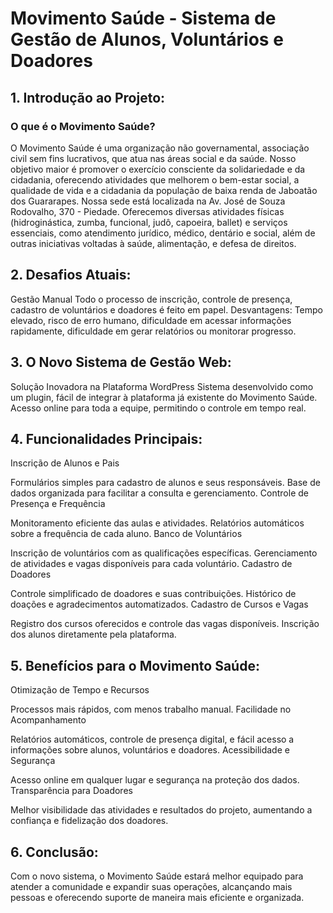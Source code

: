 # Movimento Saúde - Sistema de Gestão de Alunos, Voluntários e Doadores

## 1. Introdução ao Projeto:

### O que é o Movimento Saúde?
O Movimento Saúde é uma organização não governamental, associação civil sem fins lucrativos, que atua nas áreas social e da saúde. Nosso objetivo maior é promover o exercício consciente da solidariedade e da cidadania, oferecendo atividades que melhorem o bem-estar social, a qualidade de vida e a cidadania da população de baixa renda de Jaboatão dos Guararapes.
Nossa sede está localizada na Av. José de Souza Rodovalho, 370 - Piedade. Oferecemos diversas atividades físicas (hidroginástica, zumba, funcional, judô, capoeira, ballet) e serviços essenciais, como atendimento jurídico, médico, dentário e social, além de outras iniciativas voltadas à saúde, alimentação, e defesa de direitos.

## 2. Desafios Atuais:
Gestão Manual
Todo o processo de inscrição, controle de presença, cadastro de voluntários e doadores é feito em papel.
Desvantagens: Tempo elevado, risco de erro humano, dificuldade em acessar informações rapidamente, dificuldade em gerar relatórios ou monitorar progresso.

## 3. O Novo Sistema de Gestão Web:
Solução Inovadora na Plataforma WordPress
Sistema desenvolvido como um plugin, fácil de integrar à plataforma já existente do Movimento Saúde.
Acesso online para toda a equipe, permitindo o controle em tempo real.

## 4. Funcionalidades Principais:
Inscrição de Alunos e Pais

Formulários simples para cadastro de alunos e seus responsáveis.
Base de dados organizada para facilitar a consulta e gerenciamento.
Controle de Presença e Frequência

Monitoramento eficiente das aulas e atividades.
Relatórios automáticos sobre a frequência de cada aluno.
Banco de Voluntários

Inscrição de voluntários com as qualificações específicas.
Gerenciamento de atividades e vagas disponíveis para cada voluntário.
Cadastro de Doadores

Controle simplificado de doadores e suas contribuições.
Histórico de doações e agradecimentos automatizados.
Cadastro de Cursos e Vagas

Registro dos cursos oferecidos e controle das vagas disponíveis.
Inscrição dos alunos diretamente pela plataforma.

## 5. Benefícios para o Movimento Saúde:
Otimização de Tempo e Recursos

Processos mais rápidos, com menos trabalho manual.
Facilidade no Acompanhamento

Relatórios automáticos, controle de presença digital, e fácil acesso a informações sobre alunos, voluntários e doadores.
Acessibilidade e Segurança

Acesso online em qualquer lugar e segurança na proteção dos dados.
Transparência para Doadores

Melhor visibilidade das atividades e resultados do projeto, aumentando a confiança e fidelização dos doadores.

## 6. Conclusão:
Com o novo sistema, o Movimento Saúde estará melhor equipado para atender a comunidade e expandir suas operações, alcançando mais pessoas e oferecendo suporte de maneira mais eficiente e organizada.
